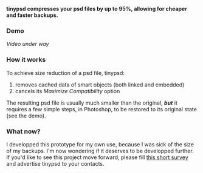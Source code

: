 **tinypsd compresses your psd files by up to 95%, allowing for cheaper and faster backups.**

### Demo

*Video under way*

### How it works

To achieve size reduction of a psd file, tinypsd:
1. removes cached data of smart objects (both linked and embedded)
2. cancels its *Maximize Compatibility* option

The resulting psd file is usually much smaller than the original, ***but*** it requires a few simple steps, in Photoshop, to be restored to its original state (see the  demo).

### What now?

I developped this prototype for my own use, because I was sick of the size of my backups. I'm now wondering if it deserves to be developped further. If you'd like to see this project move forward, please fill [this short survey](https://docs.google.com/forms/d/e/1FAIpQLSdJUtbC4O7cmTQv2qjXZBuEoTOqfjzADHgMOqzgrqqjuWNCdg/viewform?usp=sf_link) and advertise tinypsd to your contacts.
